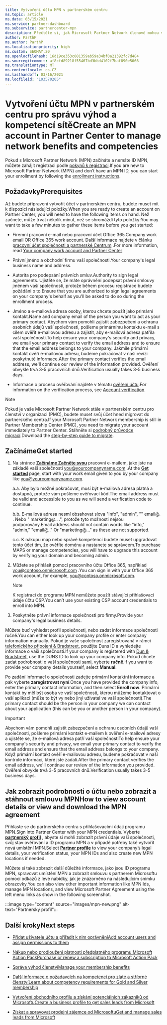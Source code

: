 ```yaml
---
title: Vytvoření účtu MPN v partnerském centru
ms.topic: article
ms.date: 03/15/2021
ms.service: partner-dashboard
ms.subservice: partnercenter-mpn
description: Přečtěte si, jak Microsoft Partner Network členové mohou vytvořit účet partnerského centra za účelem správy svých síťových výhod a kompetencí.
author: ParthP
ms.author: ParthP
ms.localizationpriority: high
ms.custom: SEOMAY.20
ms.openlocfilehash: 16d19ce353c081359ab59a34bf0a21392fc7d484
ms.sourcegitcommit: af8cfd89218f55467bd3bbd4102f7baf890e5066
ms.translationtype: MT
ms.contentlocale: cs-CZ
ms.lasthandoff: 03/16/2021
ms.locfileid: "103570205"
---
```

# <a name="create-an-mpn-account-in-partner-center-to-manage-network-benefits-and-competencies"></a><span data-ttu-id="23968-103">Vytvoření účtu MPN v partnerském centru pro správu výhod a kompetencí sítě</span><span class="sxs-lookup"><span data-stu-id="23968-103">Create an MPN account in Partner Center to manage network benefits and competencies</span></span>


<span data-ttu-id="23968-104">Pokud s Microsoft Partner Network (MPN) začínáte a nemáte ID MPN, můžete zahájit registraci podle [pokynů k registraci](https://partner.microsoft.com/dashboard/account/v3/enrollment/introduction/partnership).</span><span class="sxs-lookup"><span data-stu-id="23968-104">If you are new to Microsoft Partner Network (MPN) and don’t have an MPN ID, you can start your enrollment by following the [enrollment instructions](https://partner.microsoft.com/dashboard/account/v3/enrollment/introduction/partnership).</span></span>

## <a name="prerequisites"></a><span data-ttu-id="23968-105">Požadavky</span><span class="sxs-lookup"><span data-stu-id="23968-105">Prerequisites</span></span> 

<span data-ttu-id="23968-106">Až budete připraveni vytvořit účet v partnerském centru, budete muset mít k dispozici následující položky.</span><span class="sxs-lookup"><span data-stu-id="23968-106">When you are ready to create an account on Partner Center, you will need to have the following items on hand.</span></span>  <span data-ttu-id="23968-107">Než začnete, může trvat několik minut, než se shromáždí tyto položky:</span><span class="sxs-lookup"><span data-stu-id="23968-107">You may want to take a few minutes to gather these items before you get started:</span></span>

- <span data-ttu-id="23968-108">Firemní pracovní e-mail nebo pracovní účet Office 365.</span><span class="sxs-lookup"><span data-stu-id="23968-108">Company work email OR Office 365 work account.</span></span> <span data-ttu-id="23968-109">Další informace najdete v článku [pracovní účet společnosti a partnerské Centrum](azure-active-directory-tenants-and-partner-center.md) .</span><span class="sxs-lookup"><span data-stu-id="23968-109">For more information, read [Your company work account and Partner Center](azure-active-directory-tenants-and-partner-center.md)</span></span> 
 
- <span data-ttu-id="23968-110">Právní jméno a obchodní firmu vaší společnosti.</span><span class="sxs-lookup"><span data-stu-id="23968-110">Your company's legal business name and address.</span></span>

- <span data-ttu-id="23968-111">Autorita pro podepsání právních smluv.</span><span class="sxs-lookup"><span data-stu-id="23968-111">Authority to sign legal agreements.</span></span> <span data-ttu-id="23968-112">Ujistěte se, že máte oprávnění podepsat právní smlouvy jménem vaší společnosti, protože během procesu registrace budete požádáni o to.</span><span class="sxs-lookup"><span data-stu-id="23968-112">Ensure that you are authorized to sign legal agreements on your company's behalf as you'll be asked to do so during the enrollment process.</span></span>

- <span data-ttu-id="23968-113">Jméno a e-mailová adresa osoby, kterou chcete použít jako primární kontakt.</span><span class="sxs-lookup"><span data-stu-id="23968-113">Name and company email of the person you want to act as your primary contact.</span></span> <span data-ttu-id="23968-114">Abychom vám pomohli zajistit zabezpečení a ochranu osobních údajů vaší společnosti, pošleme primárnímu kontaktu e-mail s cílem ověřit e-mailovou adresu a zajistit, aby e-mailová adresa patřila vaší společnosti.</span><span class="sxs-lookup"><span data-stu-id="23968-114">To help ensure your company's security and privacy, we email your primary contact to verify the email address and to ensure that the email address belongs to your company.</span></span> <span data-ttu-id="23968-115">Jakmile primární kontakt ověří e-mailovou adresu, budeme pokračovat v naší revizi poskytnuté informace.</span><span class="sxs-lookup"><span data-stu-id="23968-115">After the primary contact verifies the email address, we'll continue our review of the information provided.</span></span> <span data-ttu-id="23968-116">Ověření obvykle trvá 3-5 pracovních dnů.</span><span class="sxs-lookup"><span data-stu-id="23968-116">Verification usually takes 3-5 business days.</span></span> 

- <span data-ttu-id="23968-117">Informace o procesu ověřování najdete v tématu [ověření účtu](verification-responses.md).</span><span class="sxs-lookup"><span data-stu-id="23968-117">For information on the verification process, see [Account verification](verification-responses.md).</span></span>

>[!NOTE]
><span data-ttu-id="23968-118">Pokud je vaše Microsoft Partner Network stále v partnerském centru pro členství v organizaci (PMC), budete muset svůj účet hned migrovat do partnerského centra.</span><span class="sxs-lookup"><span data-stu-id="23968-118">If your Microsoft Partner Network membership is still in Partner Membership Center (PMC), you need to migrate your account immediately to Partner Center.</span></span> <span data-ttu-id="23968-119">Stáhněte si [podrobný průvodce migrací](https://assetsprod.microsoft.com/mpn/migrate-pmc-pc-mpa-guide.pptx).</span><span class="sxs-lookup"><span data-stu-id="23968-119">Download the [step-by-step guide to migrate](https://assetsprod.microsoft.com/mpn/migrate-pmc-pc-mpa-guide.pptx).</span></span>

## <a name="get-started"></a><span data-ttu-id="23968-120">Začínáme</span><span class="sxs-lookup"><span data-stu-id="23968-120">Get started</span></span>

1. <span data-ttu-id="23968-121">Na stránce [**Začínáme Začněte svou**](https://partner.microsoft.com/dashboard/account/v3/enrollment/introduction/partnership) pracovní e-mailem, jako jste na základě vaší společnosti you@yourcompanyname.com .</span><span class="sxs-lookup"><span data-stu-id="23968-121">At the [**Get started**](https://partner.microsoft.com/dashboard/account/v3/enrollment/introduction/partnership) page, start with your work email given to you by your company like you@yourcompanyname.com.</span></span>

 
    <span data-ttu-id="23968-122">a.</span><span class="sxs-lookup"><span data-stu-id="23968-122">a.</span></span>  <span data-ttu-id="23968-123">Aby bylo možné pokračovat, musí být e-mailová adresa platná a dostupná, protože vám pošleme ověřovací kód.</span><span class="sxs-lookup"><span data-stu-id="23968-123">The email address must be valid and accessible to you as we will send a verification code to continue.</span></span>

    <span data-ttu-id="23968-124">b.</span><span class="sxs-lookup"><span data-stu-id="23968-124">b.</span></span>  <span data-ttu-id="23968-125">E-mailová adresa nesmí obsahovat slova "info", "admin", "" email@. . Nebo " marketing@.. .", protože tyto možnosti nejsou podporovány.</span><span class="sxs-lookup"><span data-stu-id="23968-125">Email address should not contain words like "info," "admin," "email@.." Or "marketing@..." as these are not supported.</span></span>

    <span data-ttu-id="23968-126">c.</span><span class="sxs-lookup"><span data-stu-id="23968-126">c.</span></span>  <span data-ttu-id="23968-127">K nákupu map nebo správě kompetencí budete muset upgradovat tento účet tím, že ověříte doménu a nastanete se správcem.</span><span class="sxs-lookup"><span data-stu-id="23968-127">To purchase MAPS or manage competencies, you will have to upgrade this account by verifying your domain and becoming admin.</span></span> 

2. <span data-ttu-id="23968-128">Můžete se přihlásit pomocí pracovního účtu Office 365, například you@contoso.onmicrosoft.com .</span><span class="sxs-lookup"><span data-stu-id="23968-128">You can sign in with your Office 365 work account, for example, you@contoso.onmicrosoft.com.</span></span>

   >[!NOTE]
   > <span data-ttu-id="23968-129">K registraci do programu MPN nemůžete použít stávající přihlašovací údaje účtu CSP.</span><span class="sxs-lookup"><span data-stu-id="23968-129">You can’t use your existing CSP account credentials to enroll into MPN.</span></span>

3. <span data-ttu-id="23968-130">Poskytněte právní informace společnosti pro firmy.</span><span class="sxs-lookup"><span data-stu-id="23968-130">Provide your company's legal business details.</span></span>

<span data-ttu-id="23968-131">Můžete buď vyhledat profil společnosti, nebo zadat informace společnosti ručně.</span><span class="sxs-lookup"><span data-stu-id="23968-131">You can either look up your company profile or enter company information manually.</span></span> <span data-ttu-id="23968-132">Pokud je vaše společnost zaregistrovaná v rámci [telefonického připojení & Bradstreet](https://partner.microsoft.com/marketing/usisvshowcase/dunandbrad), použijte Duns ID a vyhledejte informace o vaší společnosti.</span><span class="sxs-lookup"><span data-stu-id="23968-132">If your company is registered with [Dun & Bradstreet](https://partner.microsoft.com/marketing/usisvshowcase/dunandbrad), use the DUNS ID to look up your company info.</span></span> <span data-ttu-id="23968-133">Pokud chcete zadat podrobnosti o vaší společnosti sami, vyberte **ručně**.</span><span class="sxs-lookup"><span data-stu-id="23968-133">If you want to provide your company details yourself, select **Manual**.</span></span>

<span data-ttu-id="23968-134">Po zadání informací o společnosti zadejte primární kontaktní informace a pak vyberte **zaregistrovat nyní**.</span><span class="sxs-lookup"><span data-stu-id="23968-134">Once you have provided the company info, enter the primary contact information, and then select **Enroll now**.</span></span>
<span data-ttu-id="23968-135">Primární kontakt by měl být osoba ve vaší společnosti, kterou můžeme kontaktovat o vaší aplikaci (může to být vy nebo jiný uživatel ve vaší společnosti).</span><span class="sxs-lookup"><span data-stu-id="23968-135">The primary contact should be the person in your company we can contact about your application (this can be you or another person in your company).</span></span>

>[!IMPORTANT]
><span data-ttu-id="23968-136">Abychom vám pomohli zajistit zabezpečení a ochranu osobních údajů vaší společnosti, pošleme primární kontakt e-mailem k ověření e-mailové adresy a ujistěte se, že e-mailová adresa patří vaší společnosti</span><span class="sxs-lookup"><span data-stu-id="23968-136">To help ensure your company's security and privacy, we email your primary contact to verify the email address and ensure that the email address belongs to your company.</span></span> <span data-ttu-id="23968-137">Když primární kontakt ověří e-mailovou adresu, budeme pokračovat v naší kontrole informací, které jste zadali.</span><span class="sxs-lookup"><span data-stu-id="23968-137">After the primary contact verifies the email address, we'll continue our review of the information you provided.</span></span> <span data-ttu-id="23968-138">Ověření obvykle trvá 3-5 pracovních dnů.</span><span class="sxs-lookup"><span data-stu-id="23968-138">Verification usually takes 3-5 business days.</span></span> 

## <a name="how-to-view-account-details-or-view-and-download-the-mpn-agreement"></a><span data-ttu-id="23968-139">Jak zobrazit podrobnosti o účtu nebo zobrazit a stáhnout smlouvu MPN</span><span class="sxs-lookup"><span data-stu-id="23968-139">How to view account details or view and download the MPN agreement</span></span>

<span data-ttu-id="23968-140">Přihlaste se do partnerského centra s přihlašovacími údaji programu MPN.</span><span class="sxs-lookup"><span data-stu-id="23968-140">Sign into Partner Center with your MPN credentials.</span></span> <span data-ttu-id="23968-141">Vyberte [**partnerský profil**](https://partner.microsoft.com/pcv/accountsettings/connectedpartnerprofile) , abyste si mohli zobrazit právní údaje vaší společnosti, svůj stav ověřování a ID programu MPN a v případě potřeby také vytvořit nová umístění MPN.</span><span class="sxs-lookup"><span data-stu-id="23968-141">Select [**Partner profile**](https://partner.microsoft.com/pcv/accountsettings/connectedpartnerprofile) to view your company’s legal details, your verification status, your MPN IDs and also create new MPN locations if needed.</span></span> 

<span data-ttu-id="23968-142">Můžete si také zobrazit další důležité informace, jako jsou ID programu MPN, spravovat umístění MPN a zobrazit smlouvu s partnerem Microsoftu pomocí odkazů z levé nabídky, jak je znázorněno na následujícím snímku obrazovky.</span><span class="sxs-lookup"><span data-stu-id="23968-142">You can also view other important information like MPN Ids, manage MPN locations, and view Microsoft Partner Agreement using the left menu links as show in the following screenshot.</span></span>

:::image type="content" source="images/mpn-new.png" alt-text="Partnerský profil":::


## <a name="next-steps"></a><span data-ttu-id="23968-144">Další kroky</span><span class="sxs-lookup"><span data-stu-id="23968-144">Next steps</span></span>

-   [<span data-ttu-id="23968-145">Přidat uživatele účtu a přiřadit k nim oprávnění</span><span class="sxs-lookup"><span data-stu-id="23968-145">Add account users and assign permissions to them</span></span>](create-user-accounts-and-set-permissions.md)

-   [<span data-ttu-id="23968-146">Nákup nebo prodloužení platnosti předplatného programu Microsoft Action Pack</span><span class="sxs-lookup"><span data-stu-id="23968-146">Purchase or renew a subscription to Microsoft Action Pack</span></span>](mpn-get-action-pack.md)

-   [<span data-ttu-id="23968-147">Správa výhod členství</span><span class="sxs-lookup"><span data-stu-id="23968-147">Manage your membership benefits</span></span>](manage-your-partner-network-benefits.md)

-   [<span data-ttu-id="23968-148">Další informace o požadavcích na kompetenci pro zlaté a stříbrné členství</span><span class="sxs-lookup"><span data-stu-id="23968-148">Learn about competency requirements for Gold and Silver membership</span></span>](https://partner.microsoft.com/membership/competencies)

-   [<span data-ttu-id="23968-149">Vytvoření obchodního profilu a získání potenciálních zákazníků od Microsoftu</span><span class="sxs-lookup"><span data-stu-id="23968-149">Create a business profile to get sales leads from Microsoft</span></span>](create-a-marketing-profile.md)

-   [<span data-ttu-id="23968-150">Získat a spravovat prodejní zájemce od Microsoftu</span><span class="sxs-lookup"><span data-stu-id="23968-150">Get and manage sales leads from Microsoft</span></span>](manage-leads.md)
